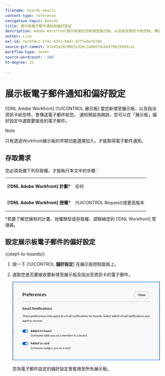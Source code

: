 ```yaml
---
filename: boards-emails
content-type: reference
navigation-topic: boards
title: 展示板電子郵件通知和偏好設定
description: Adobe Workfront展示板會在您新增至展示板，以及指派資訊卡給您時，傳送電子郵件給您。
author: Lisa
exl-id: 7ec9f9cc-274c-4253-8441-d7ffe9afd78d
source-git-commit: bfe45a29290631420c3a60d7dcbe470619094ca1
workflow-type: tm+mt
source-wordcount: '166'
ht-degree: 1%

---
```


# 展示板電子郵件通知和偏好設定

[!DNL Adobe Workfront] [!UICONTROL 展示板] 當您新增至展示板，以及指派資訊卡給您時，會傳送電子郵件給您。 通知預設為開啟，您可以在「展示板」偏好設定中選取要接收的電子郵件。

>[!NOTE]
>
>只有透過Workfront展示板的早期功能選擇加入，才能取得電子郵件通知。

## 存取需求

您必須具備下列存取權，才能執行本文中的步驟：

<table style="table-layout:auto"> 
 <col> 
 </col> 
 <col> 
 </col> 
 <tbody> 
  <tr> 
   <td role="rowheader"><strong>[!DNL Adobe Workfront] 計劃*</strong></td> 
   <td> <p>任何</p> </td> 
  </tr> 
  <tr> 
   <td role="rowheader"><strong>[!DNL Adobe Workfront] 授權*</strong></td> 
   <td> <p>[!UICONTROL Request]或更高版本</p> </td> 
  </tr> 
 </tbody> 
</table>

&#42;若要了解您擁有的計畫、授權類型或存取權，請聯絡您的 [!DNL Workfront] 管理員。

## 設定展示板電子郵件的偏好設定

{{step1-to-boards}}

1. 按一下 [!UICONTROL **偏好設定**] 在展示板控制面板上。
1. 選取您是否要接收要新增至展示板及指派至資訊卡的電子郵件。

   ![展示板電子郵件偏好設定](assets/boards-email-preferences.png)

   您為電子郵件設定的偏好設定會套用至所有展示板。
